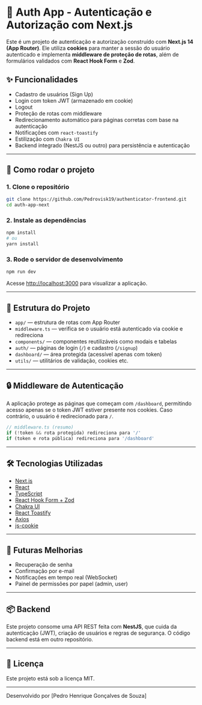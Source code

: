 # 🔐 Auth App - Autenticação e Autorização com Next.js

Este é um projeto de autenticação e autorização construído com **Next.js 14 (App Router)**. Ele utiliza **cookies** para manter a sessão do usuário autenticado e implementa **middleware de proteção de rotas**, além de formulários validados com **React Hook Form** e **Zod**.

## ✨ Funcionalidades

- Cadastro de usuários (Sign Up)
- Login com token JWT (armazenado em cookie)
- Logout
- Proteção de rotas com middleware
- Redirecionamento automático para páginas corretas com base na autenticação
- Notificações com `react-toastify`
- Estilização com `Chakra UI`
- Backend integrado (NestJS ou outro) para persistência e autenticação

---

## 🚀 Como rodar o projeto

### 1. Clone o repositório

```bash
git clone https://github.com/Pedrovisk19/authenticator-frontend.git
cd auth-app-next
```

### 2. Instale as dependências

```bash
npm install
# ou
yarn install
```

### 3. Rode o servidor de desenvolvimento

```bash
npm run dev
```

Acesse [http://localhost:3000](http://localhost:3000) para visualizar a aplicação.

---

## 🧱 Estrutura do Projeto

- `app/` — estrutura de rotas com App Router
- `middleware.ts` — verifica se o usuário está autenticado via cookie e redireciona
- `components/` — componentes reutilizáveis como modais e tabelas
- `auth/` — páginas de login (`/`) e cadastro (`/signup`)
- `dashboard/` — área protegida (acessível apenas com token)
- `utils/` — utilitários de validação, cookies etc.

---

## 🔒 Middleware de Autenticação

A aplicação protege as páginas que começam com `/dashboard`, permitindo acesso apenas se o token JWT estiver presente nos cookies. Caso contrário, o usuário é redirecionado para `/`.

```ts
// middleware.ts (resumo)
if (!token && rota protegida) redireciona para '/'
if (token e rota pública) redireciona para '/dashboard'
```

---

## 🛠 Tecnologias Utilizadas

- [Next.js](https://nextjs.org)
- [React](https://react.dev/)
- [TypeScript](https://www.typescriptlang.org/)
- [React Hook Form + Zod](https://react-hook-form.com/)
- [Chakra UI](https://chakra-ui.com/)
- [React Toastify](https://fkhadra.github.io/react-toastify/)
- [Axios](https://axios-http.com/)
- [js-cookie](https://github.com/js-cookie/js-cookie)

---

## 🧪 Futuras Melhorias

- Recuperação de senha
- Confirmação por e-mail
- Notificações em tempo real (WebSocket)
- Painel de permissões por papel (admin, user)

---

## 📦 Backend

Este projeto consome uma API REST feita com **NestJS**, que cuida da autenticação (JWT), criação de usuários e regras de segurança. O código backend está em outro repositório.

---

## 📄 Licença

Este projeto está sob a licença MIT.

---

Desenvolvido por [Pedro Henrique Gonçalves de Souza]